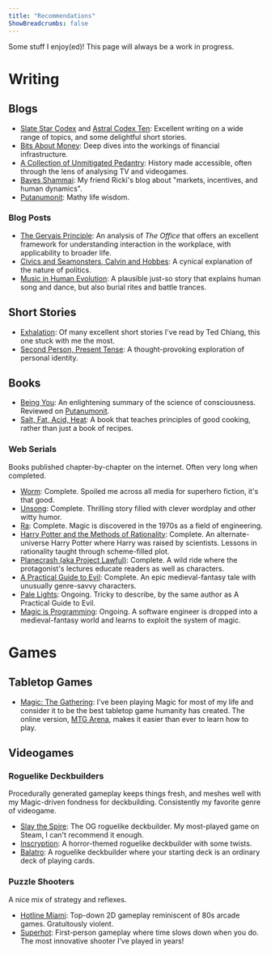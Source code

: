```yaml
---
title: "Recommendations"
ShowBreadcrumbs: false
---
```


Some stuff I enjoy(ed)! This page will always be a work in progress.

# Writing

## Blogs

- [Slate Star Codex](https://slatestarcodex.com/) and [Astral Codex Ten](https://www.astralcodexten.com/): Excellent writing on a wide range of topics, and some delightful short stories.
- [Bits About Money](https://www.bitsaboutmoney.com/): Deep dives into the workings of financial infrastructure.
- [A Collection of Unmitigated Pedantry](https://acoup.blog/): History made accessible, often through the lens of analysing TV and videogames.
- [Bayes Shammai](https://bayesshammai.substack.com/): My friend Ricki's blog about "markets, incentives, and human dynamics".
- [Putanumonit](https://putanumonit.com/): Mathy life wisdom.

### Blog Posts

- [The Gervais Principle](https://www.ribbonfarm.com/2009/10/07/the-gervais-principle-or-the-office-according-to-the-office/): An analysis of *The Office* that offers an excellent framework for understanding interaction in the workplace, with applicability to broader life.
- [Civics and Seamonsters, Calvin and Hobbes](http://benjaminrosshoffman.com/civics-and-seamonsters-calvin-and-hobbes/): A cynical explanation of the nature of politics.
- [Music in Human Evolution](https://meltingasphalt.com/music-in-human-evolution/): A plausible just-so story that explains human song and dance, but also burial rites and battle trances.

## Short Stories

- [Exhalation](https://www.lightspeedmagazine.com/fiction/exhalation/): Of many excellent short stories I've read by Ted Chiang, this one stuck with me the most.
- [Second Person, Present Tense](https://clarkesworldmagazine.com/gregory_11_17_reprint/): A thought-provoking exploration of personal identity.

## Books

- [Being You](https://www.anilseth.com/being-you/): An enlightening summary of the science of consciousness. Reviewed on [Putanumonit](https://putanumonit.com/2023/08/19/seth-explains-consciousness/).
- [Salt, Fat, Acid, Heat](https://www.saltfatacidheat.com/): A book that teaches principles of good cooking, rather than just a book of recipes.

### Web Serials
Books published chapter-by-chapter on the internet. Often very long when completed.

- [Worm](https://parahumans.wordpress.com/): Complete. Spoiled me across all media for superhero fiction, it's that good.
- [Unsong](https://unsongbook.com/): Complete. Thrilling story filled with clever wordplay and other witty humor.
- [Ra](https://qntm.org/ra): Complete. Magic is discovered in the 1970s as a field of engineering.
- [Harry Potter and the Methods of Rationality](https://hpmor.com/): Complete. An alternate-universe Harry Potter where Harry was raised by scientists. Lessons in rationality taught through scheme-filled plot.
- [Planecrash (aka Project Lawful)](https://www.lesswrong.com/posts/SA9hDewwsYgnuscae/projectlawful-com-eliezer-s-latest-story-past-1m-words): Complete. A wild ride where the protagonist's lectures educate readers as well as characters.
- [A Practical Guide to Evil](https://practicalguidetoevil.wordpress.com/): Complete. An epic medieval-fantasy tale with unusually genre-savvy characters.
- [Pale Lights](https://palelights.com/): Ongoing. Tricky to describe, by the same author as A Practical Guide to Evil.
- [Magic is Programming](https://www.royalroad.com/fiction/69938/magic-is-programming): Ongoing. A software engineer is dropped into a medieval-fantasy world and learns to exploit the system of magic.

# Games

## Tabletop Games

- [Magic: The Gathering](https://magic.wizards.com/en/): I've been playing Magic for most of my life and consider it to be the best tabletop game humanity has created. The online version, [MTG Arena](https://magic.wizards.com/en/mtgarena), makes it easier than ever to learn how to play.

## Videogames

### Roguelike Deckbuilders
Procedurally generated gameplay keeps things fresh, and meshes well with my Magic-driven fondness for deckbuilding. Consistently my favorite genre of videogame.

- [Slay the Spire](https://megacrit.com/): The OG roguelike deckbuilder. My most-played game on Steam, I can't recommend it enough.
- [Inscryption](https://www.inscryption.com/): A horror-themed roguelike deckbuilder with some twists.
- [Balatro](https://www.playbalatro.com/): A roguelike deckbuilder where your starting deck is an ordinary deck of playing cards.

### Puzzle Shooters
A nice mix of strategy and reflexes.

- [Hotline Miami](https://hotlinemiami.com/): Top-down 2D gameplay reminiscent of 80s arcade games. Gratuitously violent.
- [Superhot](https://superhotgame.com/): First-person gameplay where time slows down when you do. The most innovative shooter I’ve played in years!